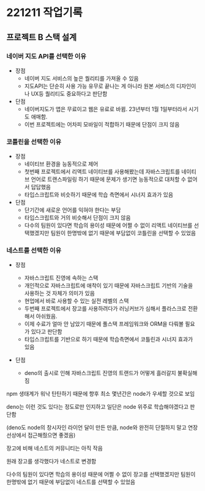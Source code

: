 # 221211 작업기록
## 프로젝트 B 스택 설계
### 네이버 지도 API를 선택한 이유
- 장점
  - 네이버 지도 서비스의 높은 퀄리티를 가져올 수 있음
  - 지도API는 단순히 사용 가능 유무로 끝나는 게 아니라 원본 서비스의 디자인이나 UX등 퀄리티도 중요하다고 판단함
- 단점
  - 네이버지도가 앱은 무료이고 웹은 유료로 바뀜. 23년부터 1월 1일부터라서 시기도 애매함.
  - 이번 프로젝트에는 어차피 모바일이 적합하기 때문에 단점이 크지 않음

### 코틀린을 선택한 이유
- 장점
  - 네이티브 환경을 능동적으로 제어
  - 첫번째 프로젝트에서 리액트 네이티브를 사용해봤는데 자바스크립트를 네이티브 언어로 트랜스파일링 하기 때문에 문제가 생기면 능동적으로 대처할 수 없어서 답답했음
  - 타입스크립트와 비슷하기 때문에 학습 측면에서 시너지 효과가 있음
- 단점
  - 단기간에 새로운 언어를 익혀야 한다는 부담
  - 타입스크립트와 거의 비슷해서 단점이 크지 않음
  - 다수의 팀원이 있다면 학습의 용이성 때문에 어쩔 수 없이 리액트 네이티브를 선택했겠지만 팀원이 한명밖에 없기 때문에 부담없이 코틀린을 선택할 수 있었음

### 네스트를 선택한 이유
- 장점
  - 자바스크립트 진영에 속하는 스택
  - 개인적으로 자바스크립트에 애착이 있기 때문에 자바스크립트 기반의 기술을 사용하는 것 자체가 의미가 있음
  - 현업에서 바로 사용할 수 있는 실전 레벨의 스택
  - 두번째 프로젝트에서 장고를 사용하려다가 러닝커브가 심해서 플라스크로 전환해서 아쉬웠음. 
  - 이제 수료가 얼마 안 남았기 때문에 풀스택 프레임워크와 ORM을 다뤄볼 필요가 있다고 판단함
  - 타입스크립트를 기반으로 하기 때문에 학습측면에서 코틀린과 시너지 효과가 있음

- 단점
  - deno의 출시로 인해 자바스크립트 진영의 트랜드가 어떻게 흘러갈지 불확실해짐

npm 생태계가 워낙 탄탄하기 때문에 향후 최소 몇년간은 node가 우세할 것으로 보임

deno는 이런 것도 있다는 정도로만 인지하고 일단은 node 위주로 학습해야겠다고 판단함

(deno도 node의 창시자인 라이언 달이 만든 만큼, node와 완전히 단절하지 말고 연장선상에서 접근해줬으면 좋겠음)

장고에 비해 네스트의 커뮤니티는 아직 작음

원래 장고를 생각했다가 네스트로 변경함

다수의 팀원이 있다면 학습의 용이성 때문에 어쩔 수 없이 장고를 선택했겠지만 팀원이 한명밖에 없기 때문에 부담없이 네스트를 선택할 수 있었음

